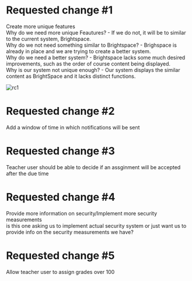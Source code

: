 # Requested change #1
 Create more unique features
<br>
Why do we need more unique Feautures?
    - If we do not, it will be to similar to the current system, Brightspace. <br>
Why do we not need something similar to Brightspace?
    - Brighspace is already in place and we are trying to create a better system. <br>
Why do we need a better system?
    - Brightspace lacks some much desired improvements, such as the order of course content being displayed. <br>
Why is our system not unique enough?
    - Our system displays the similar content as BrightSpace and it lacks distinct functions.
    
![rc1](https://user-images.githubusercontent.com/43158508/227654665-0babeb2c-022f-4900-8b1f-a9848959f7b8.png)


# Requested change #2
Add a window of time in which notifications will be sent
<br>

# Requested change #3
Teacher user should be able to decide if an assginment will be accepted after the due time
<br>

# Requested change #4
Provide more information on security/Implement more security measurements <br> 
is this one asking us to implement actual security system or just want us to provide info on the security measurements we have?

# Requested change #5
 Allow teacher user to assign grades over 100


